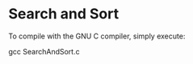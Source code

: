Search and Sort
===============
To compile with the GNU C compiler, simply execute:

gcc SearchAndSort.c
